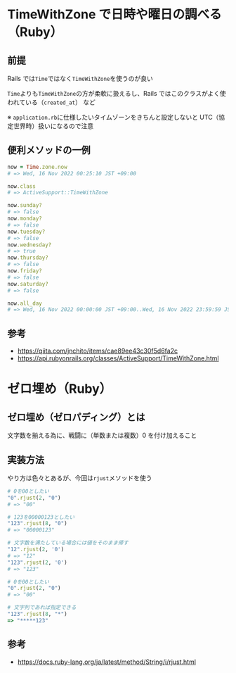 # TimeWithZone で日時や曜日の調べる（Ruby）

## 前提

Rails では`Time`ではなく`TimeWithZone`を使うのが良い

`Time`よりも`TimeWithZone`の方が柔軟に扱えるし、Rails ではこのクラスがよく使われている（`created_at`） など

※ `application.rb`に仕様したいタイムゾーンをきちんと設定しないと UTC（協定世界時）扱いになるので注意

## 便利メソッドの一例

```ruby
now = Time.zone.now
# => Wed, 16 Nov 2022 00:25:10 JST +09:00

now.class
# => ActiveSupport::TimeWithZone

now.sunday?
# => false
now.monday?
# => false
now.tuesday?
# => false
now.wednesday?
# => true
now.thursday?
# => false
now.friday?
# => false
now.saturday?
# => false

now.all_day
# => Wed, 16 Nov 2022 00:00:00 JST +09:00..Wed, 16 Nov 2022 23:59:59 JST +09:00
```

## 参考

- https://qiita.com/jnchito/items/cae89ee43c30f5d6fa2c
- https://api.rubyonrails.org/classes/ActiveSupport/TimeWithZone.html

# ゼロ埋め（Ruby）

## ゼロ埋め（ゼロパディング）とは

文字数を揃える為に、戦闘に（単数または複数）0 を付け加えること

## 実装方法

やり方は色々とあるが、今回は`rjust`メソッドを使う

```ruby
# 0を00としたい
"0".rjust(2, "0")
# => "00"

# 123を00000123としたい
"123".rjust(8, "0")
# => "00000123"

# 文字数を満たしている場合には値をそのまま帰す
"12".rjust(2, '0')
# => "12"
"123".rjust(2, '0')
# => "123"

# 0を00としたい
"0".rjust(2, "0")
# => "00"

# 文字列であれば指定できる
"123".rjust(8, "*")
=> "*****123"
```

## 参考

- https://docs.ruby-lang.org/ja/latest/method/String/i/rjust.html
